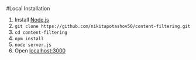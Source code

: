 #Local Installation
1. Install <a href="https://nodejs.org" target="_blank">Node.js</a> 
2. `git clone https://github.com/nikitapotashov50/content-filtering.git`
3. `cd content-filtering`
4. `npm install`
5. `node server.js`
6. Open <a href="localhost:3000">localhost:3000</a>
